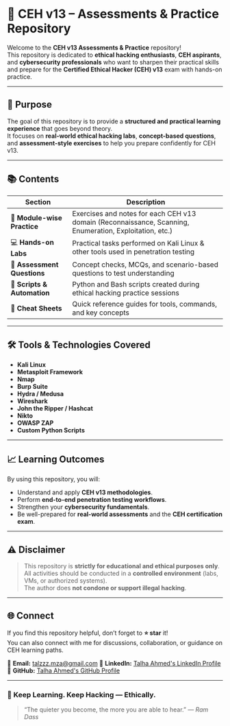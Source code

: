 # 🧠 CEH v13 – Assessments & Practice Repository  

Welcome to the **CEH v13 Assessments & Practice** repository!  
This repository is dedicated to **ethical hacking enthusiasts**, **CEH aspirants**, and **cybersecurity professionals** who want to sharpen their practical skills and prepare for the **Certified Ethical Hacker (CEH) v13** exam with hands-on practice.

---

## 🎯 Purpose
The goal of this repository is to provide a **structured and practical learning experience** that goes beyond theory.  
It focuses on **real-world ethical hacking labs**, **concept-based questions**, and **assessment-style exercises** to help you prepare confidently for CEH v13.

---

## 📚 Contents

| Section | Description |
|----------|-------------|
| 🧩 **Module-wise Practice** | Exercises and notes for each CEH v13 domain (Reconnaissance, Scanning, Enumeration, Exploitation, etc.) |
| 💻 **Hands-on Labs** | Practical tasks performed on Kali Linux & other tools used in penetration testing |
| 📘 **Assessment Questions** | Concept checks, MCQs, and scenario-based questions to test understanding |
| 🧠 **Scripts & Automation** | Python and Bash scripts created during ethical hacking practice sessions |
| 🧾 **Cheat Sheets** | Quick reference guides for tools, commands, and key concepts |

---

## 🛠️ Tools & Technologies Covered
- **Kali Linux**
- **Metasploit Framework**
- **Nmap**
- **Burp Suite**
- **Hydra / Medusa**
- **Wireshark**
- **John the Ripper / Hashcat**
- **Nikto**
- **OWASP ZAP**
- **Custom Python Scripts**

---

## 📈 Learning Outcomes
By using this repository, you will:
- Understand and apply **CEH v13 methodologies**.
- Perform **end-to-end penetration testing workflows**.
- Strengthen your **cybersecurity fundamentals**.
- Be well-prepared for **real-world assessments** and the **CEH certification exam**.

---

## ⚠️ Disclaimer
> This repository is **strictly for educational and ethical purposes only**.  
> All activities should be conducted in a **controlled environment** (labs, VMs, or authorized systems).  
> The author does **not condone or support illegal hacking**.

---

## 🌐 Connect
If you find this repository helpful, don’t forget to **⭐ star** it!  
You can also connect with me for discussions, collaboration, or guidance on CEH learning paths.

📧 **Email:** talzzz.mza@gmail.com 
💼 **LinkedIn:** [Talha Ahmed's LinkedIn Profile](https://www.linkedin.com/in/talha-ahmed-422537181/)  
🐙 **GitHub:** [Talha Ahmed's GitHub Profile](https://github.com/talha3117)

---

### 🚀 Keep Learning. Keep Hacking — Ethically.
> “The quieter you become, the more you are able to hear.” — *Ram Dass*
